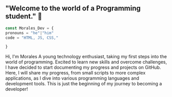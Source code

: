 ## "Welcome to the world of a Programming student."  👋

```js
const Morales_Dev = {
pronouns = "he"|"him"
code = "HTML, JS, CSS,"

}
```

<!--
**MoralesING/MoralesING** is a ✨ _special_ ✨ repository because its `README.md` (this file) appears on your GitHub profile.

Here are some ideas to get you started:

- 🔭 I’m currently working on ...
- 🌱 I’m currently learning ...
- 👯 I’m looking to collaborate on ...
- 🤔 I’m looking for help with ...
- 💬 Ask me about ...
- 📫 How to reach me: ...
- 😄 Pronouns: ...
- ⚡ Fun fact: ...
-->

 Hi, I'm Morales 
 A young technology enthusiast, taking my first steps into the world of programming. Excited to learn new skills and overcome challenges, I have decided to start documenting 
 my progress and projects on GitHub. Here, I will share my progress, from small scripts to more complex applications, as I dive into various programming languages and 
 development tools. This is just the beginning of my journey to becoming a developer!
